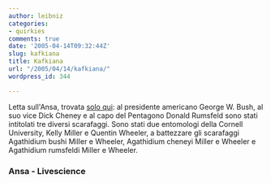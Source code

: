 ```yaml
---
author: leibniz
categories:
- quirkies
comments: true
date: '2005-04-14T09:32:44Z'
slug: kafkiana
title: Kafkiana
url: "/2005/04/14/kafkiana/"
wordpress_id: 344

---
```

Letta sull'Ansa, trovata [solo qui](http://www.livescience.com/othernews/beetle_names.html): al presidente americano George W. Bush, al suo vice
Dick Cheney e al capo del Pentagono Donald Rumsfeld sono stati
intitolati tre diversi scarafaggi. Sono stati due entomologi della
Cornell University, Kelly Miller e Quentin Wheeler, a battezzare gli
scarafaggi Agathidium bushi Miller e Wheeler, Agathidium cheneyi Miller e Wheeler e Agathidium rumsfeldi Miller e Wheeler.  



### Ansa - Livescience  


